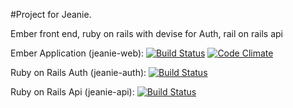 #Project for Jeanie. 

Ember front end, ruby on rails with devise for Auth, rail on rails api

Ember Application (jeanie-web): [![Build Status](https://travis-ci.org/miclip/jeanie-web.svg?branch=master)](https://travis-ci.org/miclip/jeanie-web)
[![Code Climate](https://codeclimate.com/github/miclip/jeanie-web/badges/gpa.svg)](https://codeclimate.com/github/miclip/jeanie-web)

Ruby on Rails Auth (jeanie-auth): [![Build Status](https://travis-ci.org/miclip/jeanie-auth.svg?branch=master)](https://travis-ci.org/miclip/jeanie-auth)

Ruby on Rails Api (jeanie-api): [![Build Status](https://travis-ci.org/miclip/jeanie-api.svg?branch=master)](https://travis-ci.org/miclip/jeanie-api)
